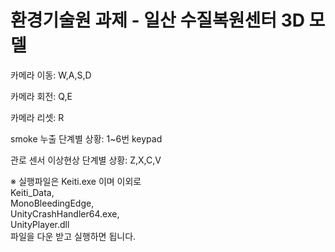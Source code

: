 # 환경기술원 과제 - 일산 수질복원센터 3D 모델

카메라 이동: W,A,S,D   

카메라 회전: Q,E   

카메라 리셋: R   

smoke 누출 단계별 상황: 1~6번 keypad   

관로 센서 이상현상 단계별 상황: Z,X,C,V   

※ 실행파일은 Keiti.exe 이며 이외로    
Keiti_Data,    
MonoBleedingEdge,    
UnityCrashHandler64.exe,    
UnityPlayer.dll    
파일을 다운 받고 실행하면 됩니다.
